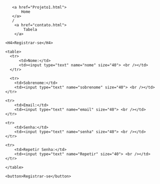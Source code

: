 <!DOCTYPE html> 

<html>
   
   <head>
   	  <title>Scorpion Corporation - Login ou Registra-se</title>
   	  <meta charset="utf-8"> 
   </head>

   <body>
    
       <a href="Projeto1.html">
           Home
       </a>
       /
        <a href="contato.html">
            Tabela
        </a>

    <H4>Registrar-se</H4>

    <table>
      <tr>
          <td>Nome:</td>
          <td><input type="text" name="nome" size="40"> <br /></td>
      </tr>

      <tr>
        <td>Sobrenome:</td>
        <td><input type="text" name="sobrenome" size="40"> <br /></td>
    </tr>

    <tr>
        <td>Email:</td>
        <td><input type="text" name="email" size="40"> <br /></td>
    </tr>

    <tr>
        <td>Senha:</td>
        <td><input type="text" name="senha" size="40"> <br /></td>
    </tr>

    <tr>
        <td>Repetir Senha:</td>
        <td><input type="text" name="Repetir" size="40"> <br /></td>
    </tr>
         
    </table>

    <button>Registrar-se</button>




</body>


</html>
